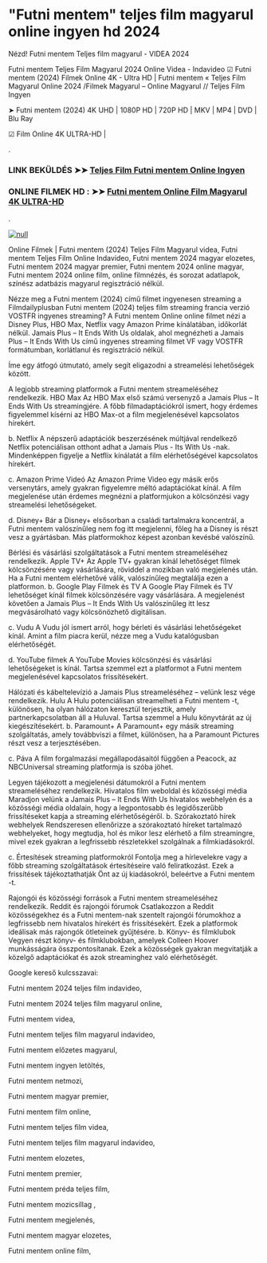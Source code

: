 # "Futni mentem" teljes film magyarul online ingyen hd 2024




Nézd! Futni mentem Teljes film magyarul - VIDEA 2024

Futni mentem Teljes Film Magyarul 2024 Online Videa - Indavideo ☑ Futni mentem (2024) Filmek Online 4K - Ultra HD | Futni mentem « Teljes Film Magyarul Online 2024 /Filmek Magyarul – Online Magyarul // Teljes Film Ingyen

➤ Futni mentem (2024) 4K UHD | 1080P HD | 720P HD | MKV | MP4 | DVD | Blu Ray

☑ Film Online 4K ULTRA-HD |

.

### LINK BEKÜLDÉS ➤➤ [Teljes Film Futni mentem Online Ingyen](https://t.co/msspLnzm68)

### ONLINE FILMEK HD : ➤➤ [Futni mentem Online Film Magyarul 4K ULTRA-HD](https://t.co/msspLnzm68)
.

[![null](https://static.wixstatic.com/media/855a25_043b5abeb4ae4d35ac003198e7fe56ed~mv2.gif)](https://t.co/msspLnzm68)

Online Filmek | Futni mentem (2024) Teljes Film Magyarul videa, Futni mentem Teljes Film Online Indavideo, Futni mentem 2024 magyar elozetes, Futni mentem 2024 magyar premier, Futni mentem 2024 online magyar, Futni mentem 2024 online film, online filmnézés, és sorozat adatlapok, színész adatbázis magyarul regisztráció nélkül.

Nézze meg a Futni mentem (2024) című filmet ingyenesen streaming a Filmdailyplusban Futni mentem (2024) teljes film streaming francia verzió VOSTFR ingyenes streaming? A Futni mentem Online online filmet nézi a Disney Plus, HBO Max, Netflix vagy Amazon Prime kínálatában, időkorlát nélkül. Jamais Plus – It Ends With Us oldalak, ahol megnézheti a Jamais Plus – It Ends With Us című ingyenes streaming filmet VF vagy VOSTFR formátumban, korlátlanul és regisztráció nélkül.

Íme egy átfogó útmutató, amely segít eligazodni a streamelési lehetőségek között.

A legjobb streaming platformok a Futni mentem streameléséhez rendelkezik. HBO Max Az HBO Max első számú versenyző a Jamais Plus – It Ends With Us streamingjére. A főbb filmadaptációkról ismert, hogy érdemes figyelemmel kísérni az HBO Max-ot a film megjelenésével kapcsolatos hírekért.

b. Netflix A népszerű adaptációk beszerzésének múltjával rendelkező Netflix potenciálisan otthont adhat a Jamais Plus - Its With Us -nak. Mindenképpen figyelje a Netflix kínálatát a film elérhetőségével kapcsolatos hírekért.

c. Amazon Prime Videó Az Amazon Prime Video egy másik erős versenytárs, amely gyakran figyelemre méltó adaptációkat kínál. A film megjelenése után érdemes megnézni a platformjukon a kölcsönzési vagy streamelési lehetőségeket.

d. Disney+ Bár a Disney+ elsősorban a családi tartalmakra koncentrál, a Futni mentem valószínűleg nem fog itt megjelenni, főleg ha a Disney is részt vesz a gyártásban. Más platformokhoz képest azonban kevésbé valószínű.

Bérlési és vásárlási szolgáltatások a Futni mentem streameléséhez rendelkezik. Apple TV+ Az Apple TV+ gyakran kínál lehetőséget filmek kölcsönzésére vagy vásárlására, röviddel a mozikban való megjelenés után. Ha a Futni mentem elérhetővé válik, valószínűleg megtalálja ezen a platformon. b. Google Play Filmek és TV A Google Play Filmek és TV lehetőséget kínál filmek kölcsönzésére vagy vásárlására. A megjelenést követően a Jamais Plus – It Ends With Us valószínűleg itt lesz megvásárolható vagy kölcsönözhető digitálisan.

c. Vudu A Vudu jól ismert arról, hogy bérleti és vásárlási lehetőségeket kínál. Amint a film piacra kerül, nézze meg a Vudu katalógusban elérhetőségét.

d. YouTube filmek A YouTube Movies kölcsönzési és vásárlási lehetőségeket is kínál. Tartsa szemmel ezt a platformot a Futni mentem megjelenésével kapcsolatos frissítésekért.

Hálózati és kábeltelevízió a Jamais Plus streameléséhez – velünk lesz vége rendelkezik. Hulu A Hulu potenciálisan streamelheti a Futni mentem -t, különösen, ha olyan hálózaton keresztül terjesztik, amely partnerkapcsolatban áll a Huluval. Tartsa szemmel a Hulu könyvtárát az új kiegészítésekért. b. Paramount+ A Paramount+ egy másik streaming szolgáltatás, amely továbbviszi a filmet, különösen, ha a Paramount Pictures részt vesz a terjesztésében.

c. Páva A film forgalmazási megállapodásaitól függően a Peacock, az NBCUniversal streaming platformja is szóba jöhet.

Legyen tájékozott a megjelenési dátumokról a Futni mentem streameléséhez rendelkezik. Hivatalos film weboldal és közösségi média Maradjon velünk a Jamais Plus – It Ends With Us hivatalos webhelyén és a közösségi média oldalain, hogy a legpontosabb és legidőszerűbb frissítéseket kapja a streaming elérhetőségéről. b. Szórakoztató hírek webhelyek Rendszeresen ellenőrizze a szórakoztató híreket tartalmazó webhelyeket, hogy megtudja, hol és mikor lesz elérhető a film streamingre, mivel ezek gyakran a legfrissebb részletekkel szolgálnak a filmkiadásokról.

c. Értesítések streaming platformokról Fontolja meg a hírlevelekre vagy a főbb streaming szolgáltatások értesítéseire való feliratkozást. Ezek a frissítések tájékoztathatják Önt az új kiadásokról, beleértve a Futni mentem -t.

Rajongói és közösségi források a Futni mentem streameléséhez rendelkezik. Reddit és rajongói fórumok Csatlakozzon a Reddit közösségekhez és a Futni mentem-nak szentelt rajongói fórumokhoz a legfrissebb nem hivatalos hírekért és frissítésekért. Ezek a platformok ideálisak más rajongók ötleteinek gyűjtésére. b. Könyv- és filmklubok Vegyen részt könyv- és filmklubokban, amelyek Colleen Hoover munkásságára összpontosítanak. Ezek a közösségek gyakran megvitatják a közelgő adaptációkat és azok streaminghez való elérhetőségét.

Google kereső kulcsszavai:

Futni mentem 2024 teljes film indavideo,

Futni mentem 2024 teljes film magyarul online,

Futni mentem videa,

Futni mentem teljes film magyarul indavideo,

Futni mentem előzetes magyarul,

Futni mentem ingyen letöltés,

Futni mentem netmozi,

Futni mentem magyar premier,

Futni mentem film online,

Futni mentem teljes film videa,

Futni mentem teljes film magyarul indavideo,

Futni mentem elozetes,

Futni mentem premier,

Futni mentem préda teljes film,

Futni mentem mozicsillag ,

Futni mentem megjelenés,

Futni mentem magyar elozetes,

Futni mentem online film,

